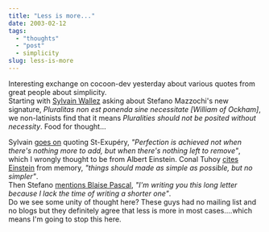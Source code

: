 ```yaml
---
title: "Less is more..."
date: 2003-02-12
tags: 
  - "thoughts"
  - "post"
  - simplicity
slug: less-is-more
---
```


Interesting exchange on cocoon-dev yesterday about various quotes from great people about simplicity.  
Starting with [Sylvain Wallez](http://marc.theaimsgroup.com/?l=xml-cocoon-dev&m=104489577206019&w=2) asking about Stefano Mazzochi's new signature, _Pluralitas non est ponenda sine necessitate \[William of Ockham\]_, we non-latinists find that it means _Pluralities should not be posited without necessity_. Food for thought...  

Sylvain [goes on](http://marc.theaimsgroup.com/?l=xml-cocoon-dev&m=104489667407468&w=2) quoting St-Exupéry, _"Perfection is achieved not when there's nothing more to add, but when there's nothing left to remove"_, which I wrongly thought to be from Albert Einstein. Conal Tuhoy [cites Einstein](http://marc.theaimsgroup.com/?l=xml-cocoon-dev&m=104491157229747&w=2) from memory, _"things should made as simple as possible, but no simpler"_.  
Then Stefano [mentions Blaise Pascal](http://marc.theaimsgroup.com/?l=xml-cocoon-dev&m=104490076913680&w=2), _"I'm writing you this long letter because I lack the time of writing a shorter one"_.  
Do we see some unity of thought here? These guys had no mailing list and no blogs but they definitely agree that less is more in most cases....which means I'm going to stop this here.
